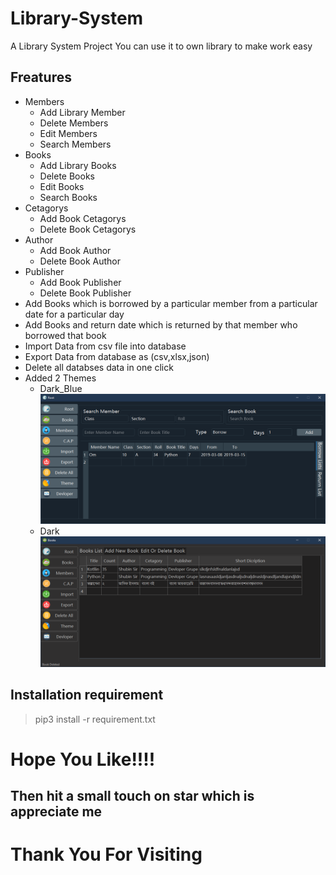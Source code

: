 # Library-System
A Library System Project You can use it to own library to make work easy 

## Freatures
* Members
  * Add Library Member
  * Delete Members
  * Edit Members
  * Search Members
* Books
  * Add Library Books
  * Delete Books
  * Edit Books
  * Search Books
* Cetagorys
  * Add Book Cetagorys
  * Delete Book Cetagorys
* Author
  * Add Book Author
  * Delete Book Author
* Publisher
  * Add Book Publisher
  * Delete Book Publisher
* Add Books which is borrowed by a particular member from a particular date for a particular day
* Add Books and return date which is returned by that member who borrowed that book
* Import Data from csv file into database
* Export Data from database as (csv,xlsx,json)
* Delete all databses data in one click
* Added 2 Themes
  * Dark_Blue
     ![Dark_Blue](L1.PNG)
  * Dark
     ![Dark](L4.PNG)

## Installation requirement
> pip3 install -r requirement.txt

# Hope You Like!!!!
## Then hit a small touch on star which is appreciate me
# Thank You For Visiting
